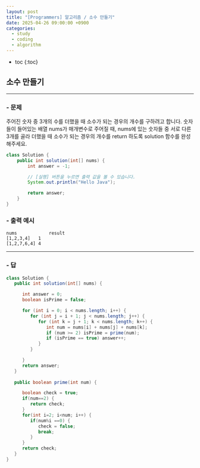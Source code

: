 ```yaml
---
layout: post
title: "[Programmers] 알고리즘 / 소수 만들기"
date: 2025-04-26 09:00:00 +0900
categories: 
  - study
  - coding
  - algorithm
---
```


* toc
{:toc}

## 소수 만들기

---

### - 문제

주어진 숫자 중 3개의 수를 더했을 때 소수가 되는 경우의 개수를 구하려고 합니다. 숫자들이 들어있는 배열 nums가 매개변수로 주어질 때, nums에 있는 숫자들 중 서로 다른 3개를 골라 더했을 때 소수가 되는 경우의 개수를 return 하도록 solution 함수를 완성해주세요.

```java
class Solution {
    public int solution(int[] nums) {
        int answer = -1;

        // [실행] 버튼을 누르면 출력 값을 볼 수 있습니다.
        System.out.println("Hello Java");

        return answer;
    }
}
```

### - 출력 예시

```
nums	        result
[1,2,3,4]	1
[1,2,7,6,4]	4
```

<!-- >  -->

---

### - 답

```java
class Solution {
   public int solution(int[] nums) {

      int answer = 0;
      boolean isPrime = false;

      for (int i = 0; i < nums.length; i++) {
         for (int j = i + 1; j < nums.length; j++) {
            for (int k = j + 1; k < nums.length; k++) {
               int num = nums[i] + nums[j] + nums[k];
               if (num >= 2) isPrime = prime(num);
               if (isPrime == true) answer++; 
            }
         }

      }
      return answer;
   }
   
   public boolean prime(int num) {

      boolean check = true; 
      if(num==2) { 
         return check;
      }
      for(int i=2; i<num; i++) {
         if(num%i ==0) {
            check = false;
            break;
         }
      }
      return check;
   }
}
```

<!--  -->
